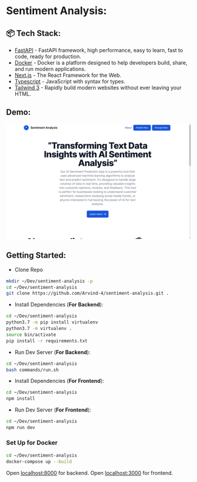 # Sentiment Analysis:


## 📦 Tech Stack:

- [FastAPI](https://fastapi.tiangolo.com/)  - FastAPI framework, high performance, easy to learn, fast to code, ready for production.
- [Docker](https://www.docker.com/)  - Docker is a platform designed to help developers build, share, and run modern applications.
- [Next.js](https://nextjs.org/)  - The React Framework  for the Web.
- [Typescript](https://www.typescriptlang.org/)  - JavaScript with syntax for types.
- [Tailwind 3](https://tailwindcss.com/)  - Rapidly build modern websites without ever leaving your HTML.

## Demo:

<img src="https://raw.githubusercontent.com/Arvind-4/Sentiment-Analysis/main/.github/static/homepage.png" alt="Home Page"/>


## Getting Started: 

- Clone Repo 

```bash
mkdir ~/Dev/sentiment-analysis -p
cd ~/Dev/sentiment-analysis
git clone https://github.com/Arvind-4/sentiment-analysis.git .
```  

- Install Dependencies (**For Backend**):

```bash
cd ~/Dev/sentiment-analysis
python3.7 -m pip install virtualenv
python3.7 -m virtualenv . 
source bin/activate
pip install -r requirements.txt
```

- Run Dev Server (**For Backend**):

```bash
cd ~/Dev/sentiment-analysis
bash commands/run.sh
```

- Install Dependencies (**For Frontend**):

```bash
cd ~/Dev/sentiment-analysis
npm install
```

- Run Dev Server (**For Frontend**):

```bash
cd ~/Dev/sentiment-analysis
npm run dev
```

### Set Up for Docker

```bash
cd ~/Dev/sentiment-analysis
docker-compose up --build
```

Open [localhost:8000](http://localhost:8000) for backend.
Open [localhost:3000](http://localhost:3000) for frontend.
